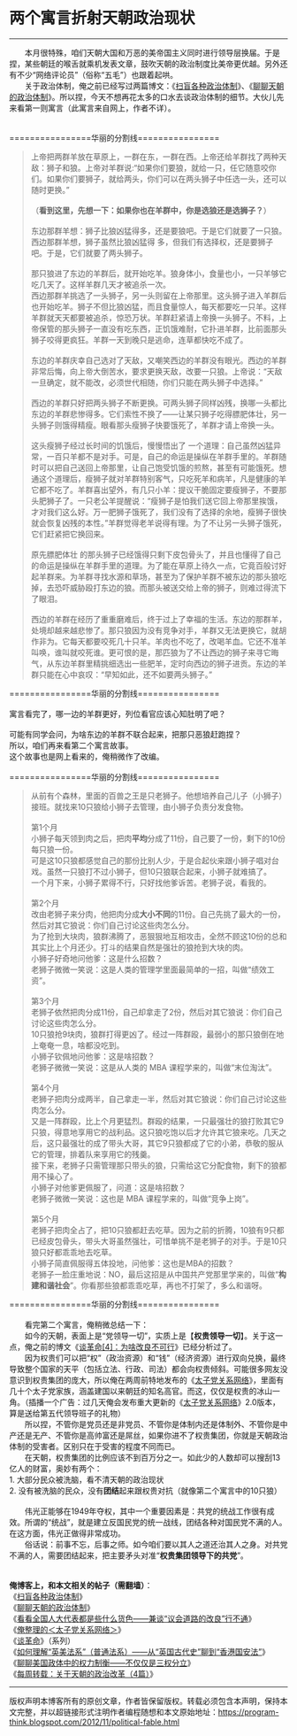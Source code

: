# 两个寓言折射天朝政治现状 

-----

<div class="post-body entry-content">
　　本月很特殊，咱们天朝大国和万恶的美帝国主义同时进行领导层换届。于是捏，某些朝廷的喉舌就乘机发表文章，鼓吹天朝的政治制度比美帝更优越。另外还有不少“网络评论员”（俗称“五毛”）也跟着起哄。<br/>
　　关于政治体制，俺之前已经写过两篇博文：《<a href="../../2012/07/form-of-government.md">扫盲各种政治体制</a>》、《<a href="../../2012/07/form-of-government-in-china.md">聊聊天朝的政治体制</a>》。所以捏，今天不想再花太多的口水去谈政治体制的细节。大伙儿先来看第一则寓言（此寓言来自网上，作者不详）。<br/>
<a name="more"></a><br/>
<br/>
================华丽的分割线================<br/>
<blockquote>上帝把两群羊放在草原上，一群在东，一群在西。上帝还给羊群找了两种天敌：狮子和狼。上帝对羊群说:“如果你们要狼，就给一只，任它随意咬你们。如果你们要狮子，就给两头，你们可以在两头狮子中任选一头，还可以随时更换。”<br/>
<br/>
（<b>看到这里，先想一下：如果你也在羊群中，你是选狼还是选狮子？</b>）<br/>
<br/>
东边那群羊想：狮子比狼凶猛得多，还是要狼吧。于是它们就要了一只狼。西边那群羊想，狮子虽然比狼凶猛得 多，但我们有选择权，还是要狮子吧。于是，它们就要了两头狮子。<br/>
<br/>
那只狼进了东边的羊群后，就开始吃羊。狼身体小，食量也小，一只羊够它吃几天了。这样羊群几天才被追杀一次。<br/>
西边那群羊挑选了一头狮子，另一头则留在上帝那里。这头狮子进入羊群后也开始吃羊。狮子不但比狼凶猛，而且食量惊人，每天都要吃一只羊。这样羊群就天天都要被追杀，惊恐万状。羊群赶紧请上帝换一头狮子。不料，上帝保管的那头狮子一直没有吃东西，正饥饿难耐，它扑进羊群，比前面那头狮子咬得更疯狂。羊群一天到晚只是逃命，连草都快吃不成了。<br/>
<br/>
东边的羊群庆幸自己选对了天敌，又嘲笑西边的羊群没有眼光。西边的羊群非常后悔，向上帝大倒苦水，要求更换天敌，改要一只狼。上帝说：“天敌一旦确定，就不能改，必须世代相随，你们只能在两头狮子中选择。”<br/>
<br/>
西边的羊群只好把两头狮子不断更换。可两头狮子同样凶残，换哪一头都比东边的羊群悲惨得多。它们索性不换了——让某只狮子吃得膘肥体壮，另一头狮子则饿得精瘦。眼看那头瘦狮子快要饿死了，羊群才请上帝换一头。<br/>
<br/>
这头瘦狮子经过长时间的饥饿后，慢慢悟出了 一个道理：自己虽然凶猛异常，一百只羊都不是对手。可是，自己的命运是操纵在羊群手里的。羊群随时可以把自己送回上帝那里，让自己饱受饥饿的煎熬，甚至有可能饿死。想通这个道理后，瘦狮子就对羊群特别客气，只吃死羊和病羊，凡是健康的羊它都不吃了。羊群喜出望外，有几只小羊：提议干脆固定要瘦狮子，不要那头肥狮子了。一只老公羊提醒说：“瘦狮子是怕我们送它回上帝那里挨饿，才对我们这么好。万一肥狮子饿死了，我们没有了选择的余地，瘦狮子很快就会恢复凶残的本性。”羊群觉得老羊说得有理。为了不让另一头狮子饿死，它们赶紧把它换回来。<br/>
<br/>
原先膘肥体壮 的那头狮子已经饿得只剩下皮包骨头了，并且也懂得了自己的命运是操纵在羊群手里的道理。为了能在草原上待久一点，它竟百般讨好起羊群来。为羊群寻找水源和草场，甚至为了保护羊群不被东边的那头狼吃掉，去恐吓威胁殴打东边的狼。而那头被送交给上帝的狮子，则难过得流下了眼泪。<br/>
<br/>
西边的羊群在经历了重重磨难后，终于过上了幸福的生活。东边的那群羊，处境却越来越悲惨了。那只狼因为没有竞争对手，羊群又无法更换它，就胡作非为。它每天都要咬死几十只羊。羊肉也不吃了，改喝羊血。它还不准羊叫唤，谁叫就咬死谁。更可恨的是，那匹狼为了不让西边的狮子来寻它晦气，从东边羊群里精挑细选出一些肥羊，定时向西边的狮子进贡。东边的羊群只能在心中哀叹：“早知如此，还不如要两头狮子。”</blockquote>================华丽的分割线================<br/>
<br/>
寓言看完了，哪一边的羊群更好，列位看官应该心知肚明了吧？<br/>
<br/>
可能有同学会问，为啥东边的羊群不联合起来，把那只恶狼赶跑捏？<br/>
所以，咱们再来看第二个寓言故事。<br/>
这个故事也是网上看来的，俺稍微作了改编。<br/>
<br/>
================华丽的分割线================<br/>
<blockquote>从前有个森林，里面的百兽之王是只老狮子。他想培养自己儿子（小狮子）接班。就找来10只狼给小狮子去管理，由小狮子负责分发食物。<br/>
<br/>
第1个月<br/>
小狮子每天领到肉之后，把肉<b>平均</b>分成了11份，自己要了一份，剩下的10份每只狼一份。<br/>
可是这10只狼都感觉自己的那份比别人少，于是合起伙来跟小狮子唱对台戏。虽然一只狼打不过小狮子，但10只狼联合起来，小狮子就难搞了。<br/>
一个月下来，小狮子累得不行，只好找他爹诉苦。老狮子说，看我的。<br/>
<br/>
第2个月<br/>
改由老狮子来分肉，他把肉分成<b>大小不同</b>的11份。自己先挑了最大的一份，然后对其它狼说：你们自己讨论这些肉怎么分。<br/>
为了抢到大块肉，狼群沸腾了，恶狠狠地互相攻击，全然不顾这10份的总和其实比上个月还少。打斗的结果自然是强壮的狼抢到大块的肉。<br/>
小狮子好奇地问他爹：这是什么招数？<br/>
老狮子微微一笑说：这是人类的管理学里面最简单的一招，叫做“绩效工资”。<br/>
<br/>
第3个月<br/>
老狮子依然把肉分成11份，自己却拿走了2份，然后对其它狼说：你们自己讨论这些肉怎么分。<br/>
10只狼抢9块肉，狼群打得更凶了。经过一阵群殴，最弱小的那只狼倒在地上奄奄一息，啥都没吃到。<br/>
小狮子钦佩地问他爹：这是啥招数？<br/>
老狮子微微一笑说：这是从人类的 MBA 课程学来的，叫做“末位淘汰”。<br/>
<br/>
第4个月<br/>
老狮子把肉分成两半，自己拿走一半，然后对其它狼说：你们自己讨论这些肉怎么分。<br/>
又是一阵群殴，比上个月更猛烈。群殴的结果，一只最强壮的狼打败其它9只狼，得意地享用它的战利品。这只狼吃饱以后才允许其它狼来吃。几天之后，这只最强壮的成了带头大哥，其它9只狼都成了它的小弟，恭敬的服从它的管理，排着队来享用它的残羹。<br/>
接下来，老狮子只需管理那只带头的狼，只需给这它分配食物，剩下的狼都用不操心了。<br/>
小狮子对他爹更佩服了，问道：这是啥招数？<br/>
老狮子微微一笑说：这也是 MBA 课程学来的，叫做“竞争上岗”。<br/>
<br/>
第5个月<br/>
老狮子把肉全占了，把10只狼都赶去吃草。因为之前的折腾，10狼有9只都已经皮包骨头，带头大哥虽然强壮，可惜单挑不是老狮子的对手。于是10只狼只好都乖乖地去吃草。<br/>
小狮子简直佩服得五体投地，问他爹：这也是MBA的招数？<br/>
老狮子一脸庄重地说：NO，最后这招是从中国共产党那里学来的，叫做“<b>构建和谐社会</b>”。你看那些狼都乖乖吃草，再也不打架了，多么和谐呀。</blockquote>================华丽的分割线================<br/>
<br/>
　　看完第二个寓言，俺稍微总结一下：<br/>
　　如今的天朝，表面上是“党领导一切”，实质上是【<b>权贵领导一切</b>】。关于这一点，俺之前的博文《<a href="../../2012/05/revolution-4.md">谈革命[4]：为啥改良不可行</a>》已经分析过了。<br/>
　　因为权贵们可以把“权”（政治资源）和“钱”（经济资源）进行双向兑换，最终导致整个国家的天平（包括立法、行政、司法）都会向权贵倾斜。可能很多网友没意识到权贵集团的庞大，所以俺在两周前特地发布的《<a href="../../2012/11/princelings.md">太子党关系网络</a>》，里面有几十个太子党家族，涵盖建国以来朝廷的知名高官。而这，仅仅是权贵的冰山一角。（插播一个广告：过几天俺会发布重大更新的《<a href="https://github.com/programthink/zhao" target="_blank">太子党关系网络</a>》2.0版本，算是送给第五代领导班子的礼物）<br/>
　　所以捏，不管你是党员还是非党员、不管你是体制内还是体制外、不管你是中产还是无产、不管你是高帅富还是屌丝，如果你进不了权贵集团，你就是天朝政治体制的受害者。区别只在于受害的程度不同而已。<br/>
　　在天朝，权贵集团的比例应该不到百万分之一。如此少的人数却可以搜刮13亿人的财富，奥妙有两个：<br/>
1. 大部分民众被洗脑，看不清天朝的政治现状<br/>
2. 没有被洗脑的民众，没有<b>团结</b>起来跟权贵对抗（就像第二个寓言中的10只狼）<br/>
<br/>
　　伟光正能够在1949年夺权，其中一个重要因素是：共党的统战工作很有成效。所谓的“统战”，就是建立反国民党的统一战线，团结各种对国民党不满的人。在这方面，伟光正做得非常成功。<br/>
　　俗话说：前事不忘，后事之师。如今咱们要以其人之道还治其人之身。对共党不满的人，需要团结起来，把主要矛头对准“<b>权贵集团领导下的共党</b>”。<br/>
<br/>
<br/>
<b>俺博客上，和本文相关的帖子（需翻墙）</b>：<br/>
《<a href="../../2012/07/form-of-government.md">扫盲各种政治体制</a>》<br/>
《<a href="../../2012/07/form-of-government-in-china.md">聊聊天朝的政治体制</a>》<br/>
《<a href="../../2012/03/national-people-congress.md">看看全国人大代表都是些什么货色——兼谈“议会道路的改良”行不通</a>》<br/>
《<a href="../../2013/03/princelings.md">俺整理的＜太子党关系网络＞</a>》<br/>
《<a href="../../2011/12/revolution-0.md">谈革命</a>》（系列）<br/>
《<a href="../../2020/06/Common-Law.md">如何理解“英美法系”（普通法系）——从“英国古代史”聊到“香港国安法”</a>》<br/>
《<a href="../../2016/06/USA-Separation-of-Powers-with-Balances.md">聊聊美国政体中的权力制衡——不仅仅是三权分立</a>》<br/>
《<a href="../../2012/05/weekly-share-3.md">每周转载：关于天朝的政治改革（4篇）</a>》
</div>


------------------------------------------------

版权声明本博客所有的原创文章，作者皆保留版权。转载必须包含本声明，保持本文完整，并以超链接形式注明作者编程随想和本文原始地址：https://program-think.blogspot.com/2012/11/political-fable.html
